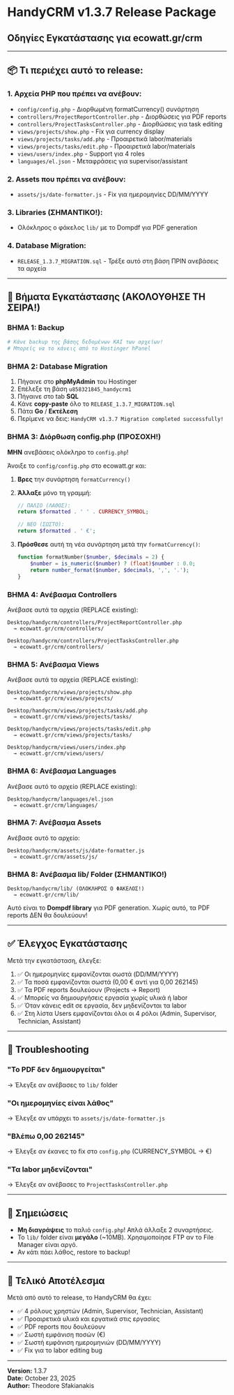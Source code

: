 # HandyCRM v1.3.7 Release Package
## Οδηγίες Εγκατάστασης για ecowatt.gr/crm

---

## 📦 Τι περιέχει αυτό το release:

### 1. **Αρχεία PHP που πρέπει να ανέβουν:**
- `config/config.php` - Διορθωμένη formatCurrency() συνάρτηση
- `controllers/ProjectReportController.php` - Διορθώσεις για PDF reports
- `controllers/ProjectTasksController.php` - Διορθώσεις για task editing
- `views/projects/show.php` - Fix για currency display
- `views/projects/tasks/add.php` - Προαιρετικά labor/materials
- `views/projects/tasks/edit.php` - Προαιρετικά labor/materials
- `views/users/index.php` - Support για 4 roles
- `languages/el.json` - Μεταφράσεις για supervisor/assistant

### 2. **Assets που πρέπει να ανέβουν:**
- `assets/js/date-formatter.js` - Fix για ημερομηνίες DD/MM/YYYY

### 3. **Libraries (ΣΗΜΑΝΤΙΚΟ!):**
- Ολόκληρος ο φάκελος `lib/` με το Dompdf για PDF generation

### 4. **Database Migration:**
- `RELEASE_1.3.7_MIGRATION.sql` - Τρέξε αυτό στη βάση ΠΡΙΝ ανεβάσεις τα αρχεία

---

## 🚀 Βήματα Εγκατάστασης (ΑΚΟΛΟΥΘΗΣΕ ΤΗ ΣΕΙΡΑ!)

### **ΒΗΜΑ 1: Backup**
```bash
# Κάνε backup της βάσης δεδομένων ΚΑΙ των αρχείων!
# Μπορείς να το κάνεις από το Hostinger hPanel
```

### **ΒΗΜΑ 2: Database Migration**
1. Πήγαινε στο **phpMyAdmin** του Hostinger
2. Επέλεξε τη βάση `u858321845_handycrm1`
3. Πήγαινε στο tab **SQL**
4. Κάνε **copy-paste** όλο το `RELEASE_1.3.7_MIGRATION.sql`
5. Πάτα **Go** / **Εκτέλεση**
6. Περίμενε να δεις: `HandyCRM v1.3.7 Migration completed successfully!`

### **ΒΗΜΑ 3: Διόρθωση config.php (ΠΡΟΣΟΧΗ!)**

**ΜΗΝ** ανεβάσεις ολόκληρο το `config.php`!

Άνοιξε το `config/config.php` στο ecowatt.gr και:

1. **Βρες** την συνάρτηση `formatCurrency()`
2. **Άλλαξε** μόνο τη γραμμή:
   ```php
   // ΠΑΛΙΟ (ΛΑΘΟΣ):
   return $formatted . ' ' . CURRENCY_SYMBOL;
   
   // ΝΕΟ (ΣΩΣΤΟ):
   return $formatted . ' €';
   ```

3. **Πρόσθεσε** αυτή τη νέα συνάρτηση μετά την `formatCurrency()`:
   ```php
   function formatNumber($number, $decimals = 2) {
       $number = is_numeric($number) ? (float)$number : 0.0;
       return number_format($number, $decimals, ',', '.');
   }
   ```

### **ΒΗΜΑ 4: Ανέβασμα Controllers**
Ανέβασε αυτά τα αρχεία (REPLACE existing):
```
Desktop/handycrm/controllers/ProjectReportController.php 
  → ecowatt.gr/crm/controllers/

Desktop/handycrm/controllers/ProjectTasksController.php
  → ecowatt.gr/crm/controllers/
```

### **ΒΗΜΑ 5: Ανέβασμα Views**
Ανέβασε αυτά τα αρχεία (REPLACE existing):
```
Desktop/handycrm/views/projects/show.php
  → ecowatt.gr/crm/views/projects/

Desktop/handycrm/views/projects/tasks/add.php
  → ecowatt.gr/crm/views/projects/tasks/

Desktop/handycrm/views/projects/tasks/edit.php
  → ecowatt.gr/crm/views/projects/tasks/

Desktop/handycrm/views/users/index.php
  → ecowatt.gr/crm/views/users/
```

### **ΒΗΜΑ 6: Ανέβασμα Languages**
Ανέβασε αυτό το αρχείο (REPLACE existing):
```
Desktop/handycrm/languages/el.json
  → ecowatt.gr/crm/languages/
```

### **ΒΗΜΑ 7: Ανέβασμα Assets**
Ανέβασε αυτό το αρχείο:
```
Desktop/handycrm/assets/js/date-formatter.js
  → ecowatt.gr/crm/assets/js/
```

### **ΒΗΜΑ 8: Ανέβασμα lib/ Folder (ΣΗΜΑΝΤΙΚΟ!)**
```
Desktop/handycrm/lib/ (ΟΛΟΚΛΗΡΟΣ Ο ΦΑΚΕΛΟΣ!)
  → ecowatt.gr/crm/lib/
```
Αυτό είναι το **Dompdf library** για PDF generation.
Χωρίς αυτό, τα PDF reports ΔΕΝ θα δουλεύουν!

---

## ✅ Έλεγχος Εγκατάστασης

Μετά την εγκατάσταση, έλεγξε:

1. ✅ Οι ημερομηνίες εμφανίζονται σωστά (DD/MM/YYYY)
2. ✅ Τα ποσά εμφανίζονται σωστά (0,00 € αντί για 0,00 262145)
3. ✅ Τα PDF reports δουλεύουν (Projects → Report)
4. ✅ Μπορείς να δημιουργήσεις εργασία χωρίς υλικά ή labor
5. ✅ Όταν κάνεις edit σε εργασία, δεν μηδενίζονται τα labor
6. ✅ Στη λίστα Users εμφανίζονται όλοι οι 4 ρόλοι (Admin, Supervisor, Technician, Assistant)

---

## 🐛 Troubleshooting

### "Το PDF δεν δημιουργείται"
→ Έλεγξε αν ανέβασες το `lib/` folder

### "Οι ημερομηνίες είναι λάθος"
→ Έλεγξε αν υπάρχει το `assets/js/date-formatter.js`

### "Βλέπω 0,00 262145"
→ Έλεγξε αν έκανες το fix στο `config.php` (CURRENCY_SYMBOL → €)

### "Τα labor μηδενίζονται"
→ Έλεγξε αν ανέβασες το `ProjectTasksController.php`

---

## 📝 Σημειώσεις

- **Μη διαγράψεις** το παλιό `config.php`! Απλά άλλαξε 2 συναρτήσεις.
- Το `lib/` folder είναι **μεγάλο** (~10MB). Χρησιμοποίησε FTP αν το File Manager είναι αργό.
- Αν κάτι πάει λάθος, restore το backup!

---

## 🎉 Τελικό Αποτέλεσμα

Μετά από αυτό το release, το HandyCRM θα έχει:
- ✅ 4 ρόλους χρηστών (Admin, Supervisor, Technician, Assistant)
- ✅ Προαιρετικά υλικά και εργατικά στις εργασίες
- ✅ PDF reports που δουλεύουν
- ✅ Σωστή εμφάνιση ποσών (€)
- ✅ Σωστή εμφάνιση ημερομηνιών (DD/MM/YYYY)
- ✅ Fix για το labor editing bug

---

**Version:** 1.3.7  
**Date:** October 23, 2025  
**Author:** Theodore Sfakianakis
